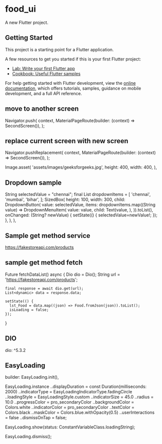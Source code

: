# food_ui

A new Flutter project.

## Getting Started

This project is a starting point for a Flutter application.

A few resources to get you started if this is your first Flutter project:

- [Lab: Write your first Flutter app](https://docs.flutter.dev/get-started/codelab)
- [Cookbook: Useful Flutter samples](https://docs.flutter.dev/cookbook)

For help getting started with Flutter development, view the
[online documentation](https://docs.flutter.dev/), which offers tutorials,
samples, guidance on mobile development, and a full API reference.


## move to another screen
Navigator.push(
context,
MaterialPageRoute(builder: (context) => SecondScreen()),
);

## replace current screen with new screen
Navigator.pushReplacement(
context,
MaterialPageRoute(builder: (context) => SecondScreen()),
);

Image.asset(
'assets/images/geeksforgeeks.jpg',
height: 400,
width: 400,
), 



## Dropdown sample
String selectedValue = "chennai";
final List<String> dropdownItems = [
'chennai',
'mumbai',
'bihar',
];
SizedBox(
height: 100,
width: 300,
child: DropdownButton<String>(
value: selectedValue,
items: dropdownItems.map((String value) => DropdownMenuItem<String>(
  value: value,
  child: Text(value,
  ),
)).toList(),
onChanged: (String? newValue) {
  setState(() {
    selectedValue=newValue!;
  });
},
),
),




## Sample get method service
https://fakestoreapi.com/products



## sample get method fetch
Future<void> fetchDataList() async {
Dio dio = Dio();
String url = 'https://fakestoreapi.com/products';

    final response = await dio.get(url);
    List<dynamic> data = response.data;

    setState(() {
      lst_Food = data.map((json) => Food.fromJson(json)).toList();
      isLoading = false;
    });

}

## DIO
dio: ^5.3.2


## EasyLoading
builder: EasyLoading.init(),

EasyLoading.instance
..displayDuration = const Duration(milliseconds: 2000)
..indicatorType = EasyLoadingIndicatorType.fadingCircle
..loadingStyle = EasyLoadingStyle.custom
..indicatorSize = 45.0
..radius = 10.0
..progressColor = pro_secondaryColor
..backgroundColor = Colors.white
..indicatorColor = pro_secondaryColor
..textColor = Colors.black
..maskColor = Colors.blue.withOpacity(0.5)
..userInteractions = false
..dismissOnTap = false;

EasyLoading.show(status: ConstantVariableClass.loadingString);

EasyLoading.dismiss();
